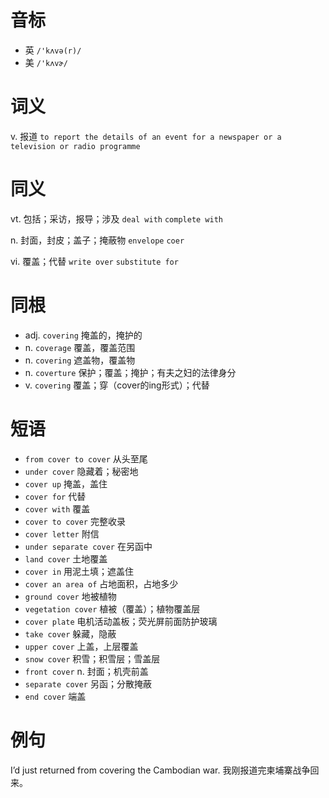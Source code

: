# 音标

- 英 `/'kʌvə(r)/`
- 美 `/'kʌvɚ/`

# 词义

v. 报道
`to report the details of an event for a newspaper or a television or radio programme`

# 同义

vt. 包括；采访，报导；涉及
`deal with` `complete with`

n. 封面，封皮；盖子；掩蔽物
`envelope` `coer`

vi. 覆盖；代替
`write over` `substitute for`

# 同根

- adj. `covering` 掩盖的，掩护的
- n. `coverage` 覆盖，覆盖范围
- n. `covering` 遮盖物，覆盖物
- n. `coverture` 保护；覆盖；掩护；有夫之妇的法律身分
- v. `covering` 覆盖；穿（cover的ing形式）；代替

# 短语

- `from cover to cover` 从头至尾
- `under cover` 隐藏着；秘密地
- `cover up` 掩盖，盖住
- `cover for` 代替
- `cover with` 覆盖
- `cover to cover` 完整收录
- `cover letter` 附信
- `under separate cover` 在另函中
- `land cover` 土地覆盖
- `cover in` 用泥土填；遮盖住
- `cover an area of` 占地面积，占地多少
- `ground cover` 地被植物
- `vegetation cover` 植被（覆盖）；植物覆盖层
- `cover plate` 电机活动盖板；荧光屏前面防护玻璃
- `take cover` 躲藏，隐蔽
- `upper cover` 上盖，上层覆盖
- `snow cover` 积雪；积雪层；雪盖层
- `front cover` n. 封面；机壳前盖
- `separate cover` 另函；分散掩蔽
- `end cover` 端盖

# 例句

I’d just returned from covering the Cambodian war.
我刚报道完柬埔寨战争回来。


